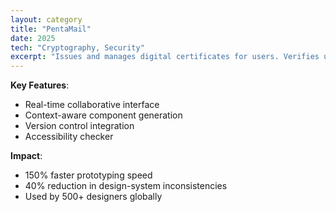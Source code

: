 ```yaml
---
layout: category
title: "PentaMail"
date: 2025
tech: "Cryptography, Security"
excerpt: "Issues and manages digital certificates for users. Verifies user identities before issuing certificates."
---
```


**Key Features**:
- Real-time collaborative interface
- Context-aware component generation
- Version control integration
- Accessibility checker

**Impact**:
- 150% faster prototyping speed
- 40% reduction in design-system inconsistencies
- Used by 500+ designers globally
